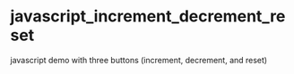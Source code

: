 # javascript_increment_decrement_reset
javascript demo with three buttons (increment, decrement, and reset)
